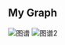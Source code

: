 ## My Graph
![图谱](https://osgraph.com/png/graphs/developer-activity/github/KingSkyLi?user-limit=10)
![图谱2](http://116.62.110.113:8000/png/graphs/project-contribution/github/TuGraph-family/tugraph-db?repo-limit=10&start-time=2015-02-10&end-time=2025-02-10)
